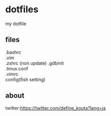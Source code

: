 # dotfiles
my dotfile  

## files
.bashrc  
.vim  
.zshrc (non update) 
.gdbinit  
.tmux.conf  
.vimrc  
config(fish setting)

## about
twitter:https://twitter.com/define_kouta?lang=ja
